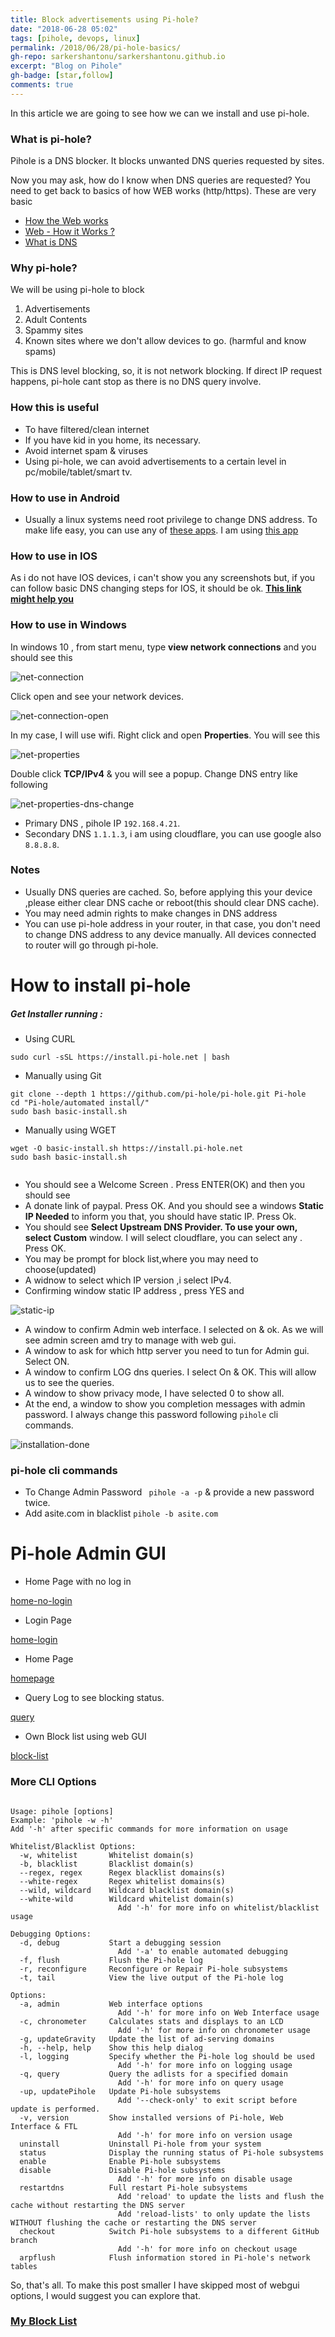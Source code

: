 ```yaml
---
title: Block advertisements using Pi-hole?
date: "2018-06-28 05:02"
tags: [pihole, devops, linux]
permalink: /2018/06/28/pi-hole-basics/
gh-repo: sarkershantonu/sarkershantonu.github.io
excerpt: "Blog on Pihole"
gh-badge: [star,follow]
comments: true
---
```

In this article we are going to see how we can we install and use pi-hole. 

### What is pi-hole? 
Pihole is a DNS blocker. It blocks unwanted DNS queries requested by sites. 

Now you may ask, how do I know when DNS queries are requested? You need to get back to basics of how WEB works (http/https). These are very basic 
- [How the Web works](https://developer.mozilla.org/en-US/docs/Learn/Getting_started_with_the_web/How_the_Web_works)
- [Web - How it Works ?](https://www.tutorialspoint.com/web_developers_guide/web_how_it_works.htm)
- [What is DNS](https://www.cloudflare.com/learning/dns/what-is-dns/)

### Why pi-hole?
We will be using pi-hole to block 
1. Advertisements 
2. Adult Contents 
3. Spammy sites
4. Known sites where we don't allow devices to go. (harmful and know spams)

This is DNS level blocking, so, it is not network blocking. If direct IP request happens, pi-hole cant stop as there is no DNS query involve. 

### How this is useful
- To have filtered/clean internet
- If you have kid in you home, its necessary. 
- Avoid internet spam & viruses
- Using pi-hole, we can avoid advertisements to a certain level in pc/mobile/tablet/smart tv. 

### How to use in Android 
- Usually a linux systems need root privilege to change DNS address. To make life easy, you can use any of [these apps](https://play.google.com/store/search?q=dns%20changer&c=apps). I am using [this app](https://play.google.com/store/apps/details?id=com.frostnerd.dnschanger)

### How to use in IOS
As i do not have IOS devices, i can't show you any screenshots but, if you can follow basic DNS changing steps for IOS, it should be ok. [**This link might help you**](https://apple.stackexchange.com/questions/303168/ios-11-how-to-change-dns-settings-for-cellular-mobile-data)

### How to use in Windows 
In windows 10 , from start menu, type **view network connections** and you should see this 

![net-connection](/images/pihole/win-network-connections.JPG)

Click open and see your network devices.

![net-connection-open](/images/pihole/win-network-connections-open.JPG)

In my case, I will use wifi. Right click and open **Properties**. You will see this

![net-properties](/images/pihole/win-network-connections-properties.JPG)

Double click **TCP/IPv4** & you will see a popup. Change DNS entry like following

![net-properties-dns-change](/images/pihole/win-network-connections-properties-dns-change.JPG)

- Primary DNS , pihole IP ```192.168.4.21```.
- Secondary DNS ```1.1.1.3```, i am using cloudflare, you can use google also ```8.8.8.8```. 


### Notes 
- Usually DNS queries are cached. So, before applying this your device ,please either clear DNS cache or reboot(this should clear DNS cache).
- You may need admin rights to make changes in DNS address 
- You can use pi-hole address in your router, in that case, you don't need to change DNS address to any device manually. All devices connected to router will go through pi-hole. 


# How to install pi-hole

##### Get Installer running :
- Using CURL 

```shell
sudo curl -sSL https://install.pi-hole.net | bash
```

- Manually using Git 

```shell
git clone --depth 1 https://github.com/pi-hole/pi-hole.git Pi-hole
cd "Pi-hole/automated install/"
sudo bash basic-install.sh
```

- Manually using WGET 

```shell
wget -O basic-install.sh https://install.pi-hole.net
sudo bash basic-install.sh
 
```

 
- You should see a Welcome Screen . Press ENTER(OK) and then you should see
- A donate link of paypal. Press OK. And you should see a windows **Static IP Needed** to inform you that, you should have static IP. Press Ok.
- You should see **Select Upstream DNS Provider. To use your own, select Custom** window. I will select cloudflare, you can select any . Press OK. 
- You may be prompt for block list,where you may need to choose(updated)
- A widnow to select which IP version ,i select IPv4.
- Confirming window static IP address , press YES and 

![static-ip](/images/pihole/static-ip.JPG)

- A window to confirm Admin web interface. I selected on & ok. As we will see admin screen amd try to manage with web gui. 
- A window to ask for which http server you need to tun for Admin gui. Select ON. 
- A window to confirm LOG dns queries. I select On & OK. This will allow us to see the queries.
- A window to show privacy mode, I have selected 0 to show all. 
- At the end, a window to show you completion messages with admin password. I always change this password following ```pihole``` cli commands. 

![installation-done](/images/pihole/install-complete.JPG)

### pi-hole cli commands
- To Change Admin Password ``` pihole -a -p``` & provide a new password twice. 
- Add asite.com in blacklist ```pihole -b asite.com```

# Pi-hole Admin GUI
- Home Page with no log in

[home-no-login](/images/pihole/home-no-login.JPG)

- Login Page 

[home-login](/images/pihole/home-login.JPG)

- Home Page

[homepage](/images/pihole/home.JPG)

- Query Log to see blocking status. 

[query](/images/pihole/q-log.JPG)

- Own Block list using web GUI

[block-list](/images/pihole/gui-blocklist.JPG)
		
### More CLI Options 

```shell

Usage: pihole [options]
Example: 'pihole -w -h'
Add '-h' after specific commands for more information on usage

Whitelist/Blacklist Options:
  -w, whitelist       Whitelist domain(s)
  -b, blacklist       Blacklist domain(s)
  --regex, regex      Regex blacklist domains(s)
  --white-regex       Regex whitelist domains(s)
  --wild, wildcard    Wildcard blacklist domain(s)
  --white-wild        Wildcard whitelist domain(s)
                        Add '-h' for more info on whitelist/blacklist usage

Debugging Options:
  -d, debug           Start a debugging session
                        Add '-a' to enable automated debugging
  -f, flush           Flush the Pi-hole log
  -r, reconfigure     Reconfigure or Repair Pi-hole subsystems
  -t, tail            View the live output of the Pi-hole log

Options:
  -a, admin           Web interface options
                        Add '-h' for more info on Web Interface usage
  -c, chronometer     Calculates stats and displays to an LCD
                        Add '-h' for more info on chronometer usage
  -g, updateGravity   Update the list of ad-serving domains
  -h, --help, help    Show this help dialog
  -l, logging         Specify whether the Pi-hole log should be used
                        Add '-h' for more info on logging usage
  -q, query           Query the adlists for a specified domain
                        Add '-h' for more info on query usage
  -up, updatePihole   Update Pi-hole subsystems
                        Add '--check-only' to exit script before update is performed.
  -v, version         Show installed versions of Pi-hole, Web Interface & FTL
                        Add '-h' for more info on version usage
  uninstall           Uninstall Pi-hole from your system
  status              Display the running status of Pi-hole subsystems
  enable              Enable Pi-hole subsystems
  disable             Disable Pi-hole subsystems
                        Add '-h' for more info on disable usage
  restartdns          Full restart Pi-hole subsystems
                        Add 'reload' to update the lists and flush the cache without restarting the DNS server
                        Add 'reload-lists' to only update the lists WITHOUT flushing the cache or restarting the DNS server
  checkout            Switch Pi-hole subsystems to a different GitHub branch
                        Add '-h' for more info on checkout usage
  arpflush            Flush information stored in Pi-hole's network tables

```

So, that's all. To make this post smaller I have skipped most of webgui options, I would suggest you can explore that.

### [My Block List](https://github.com/sarkershantonu/linux-admin/blob/master/pihole/blacklist.txt)